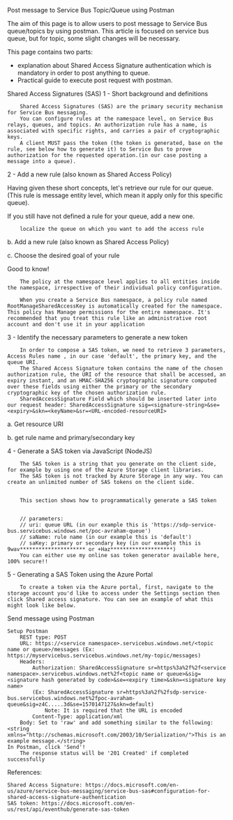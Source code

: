  Post message to Service Bus Topic/Queue using Postman

  
The aim of this page is to allow users to post message to Service Bus queue/topics by using postman. This article is focused on service bus queue, but for topic, some slight changes will be necessary.


This page contains two parts:

*    explanation about Shared Access Signature authentication which is mandatory in order to post anything to queue.
*    Practical guide to execute post request with postman.

Shared Access Signatures (SAS)
1 - Short background and definitions

        Shared Access Signatures (SAS) are the primary security mechanism for Service Bus messaging.
        You can configure rules at the namespace level, on Service Bus relays, queues, and topics. An authorization rule has a name, is associated with specific rights, and carries a pair of cryptographic keys.
        A client MUST pass the token (the token is generated, base on the rule, see below how to generate it) to Service Bus to prove authorization for the requested operation.(in our case posting a message into a queue).

 2 - Add a new rule (also known as Shared Access Policy)

Having given these short concepts, let's retrieve our rule for our queue. (This rule is message entity level, which mean it apply only for this specific queue).

If you still have not defined a rule for your queue, add a new one.


        localize the queue on which you want to add the access rule


b. Add a new rule (also known as Shared Access Policy)


c. Choose the desired goal of your rule


Good to know!

        The policy at the namespace level applies to all entities inside the namespace, irrespective of their individual policy configuration.

        When you create a Service Bus namespace, a policy rule named RootManageSharedAccessKey is automatically created for the namespace. This policy has Manage permissions for the entire namespace. It's recommended that you treat this rule like an administrative root account and don't use it in your application

 3 - Identify the necessary parameters to generate a new token

        In order to compose a SAS token, we need to retrieve 3 parameters, Access Rules name , in our case 'default', the primary key, and the queue URI.
        The Shared Access Signature token contains the name of the chosen authorization rule, the URI of the resource that shall be accessed, an expiry instant, and an HMAC-SHA256 cryptographic signature computed over these fields using either the primary or the secondary cryptographic key of the chosen authorization rule.
        SharedAccessSignature Field which should be inserted later into our request header: SharedAccessSignature sig=<signature-string>&se=<expiry>&skn=<keyName>&sr=<URL-encoded-resourceURI>


a. Get resource URI


b. get rule name and primary/secondary key

 4 - Generate a SAS token via JavaScript (NodeJS)

        The SAS token is a string that you generate on the client side, for example by using one of the Azure Storage client libraries.
        The SAS token is not tracked by Azure Storage in any way. You can create an unlimited number of SAS tokens on the client side.


        This section shows how to programmatically generate a SAS token
       
         
        // parameters:
        // uri: queue URL (in our example this is 'https://sdp-service-bus.servicebus.windows.net/poc-avraham-queue')
        // saName: rule name (in our example this is 'default')
        // saKey: primary or secondary key (in our example this is 9wav********************* or +Haz********************)
        You can either use my online sas token generator available here, 100% secure!!

 5 - Generating a SAS Token using the Azure Portal

        To create a token via the Azure portal, first, navigate to the storage account you'd like to access under the Settings section then click Shared access signature. You can see an example of what this might look like below.


Send message using Postman


    Setup Postman
        REST type: POST
        URL: https://<service namespace>.servicebus.windows.net/<topic name or queue>/messages (Ex: https://myservicebus.servicebus.windows.net/my-topic/messages)
        Headers:
            Authorization: SharedAccessSignature sr=https%3a%2f%2f<service namespace>.servicebus.windows.net%2f<topic name or queue>&sig=<signature hash generated by code>&se=<expiry time>&skn=<signature key name>
            (Ex: SharedAccessSignature sr=https%3a%2f%2fsdp-service-bus.servicebus.windows.net%2fpoc-avraham-queue&sig=z4C.....3d&se=1570147127&skn=default)
                Note: It is required that the URL is encoded
            Content-Type: application/xml
        Body: Set to 'raw' and add something similar to the following: <string xmlns="http://schemas.microsoft.com/2003/10/Serialization/">This is an example message.</string>
    In Postman, click 'Send'!
        The response status will be '201 Created' if completed successfully


References:

    Shared Access Signature: https://docs.microsoft.com/en-us/azure/service-bus-messaging/service-bus-sas#configuration-for-shared-access-signature-authentication
    SAS token: https://docs.microsoft.com/en-us/rest/api/eventhub/generate-sas-token


